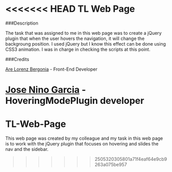 <<<<<<< HEAD
TL Web Page
===========

###Description

The task that was assigned to me in this web page was to create a jQuery plugin that when the user hovers the navigation, it will change the backgroung position. I used jQuery but I know this effect can be done using CSS3 animation. I was in charge in checking the scripts at this point.

###Credits

[Are Lorenz Bergonia](https://github.com/arelberg) - Front-End Developer

[Jose Nino Garcia](https://github.com/joseninogarcia) - HoveringModePlugin developer
=======
TL-Web-Page
===========

This web page was created by my colleague and my task in this web page is to work with the jQuery plugin that focuses on hovering and slides the nav and the sidebar.
>>>>>>> 2505320305801a71f4eaf64e9cb9263a075be957

